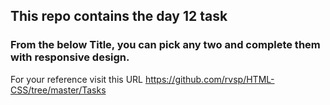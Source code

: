 ## This repo contains the day 12 task 

### From the below Title, you can pick any two and complete them with responsive design.<br>
For your reference visit this URL https://github.com/rvsp/HTML-CSS/tree/master/Tasks
